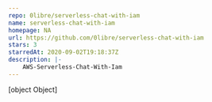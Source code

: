 ```yaml
---
repo: 0libre/serverless-chat-with-iam
name: serverless-chat-with-iam
homepage: NA
url: https://github.com/0libre/serverless-chat-with-iam
stars: 3
starredAt: 2020-09-02T19:18:37Z
description: |-
    AWS-Serverless-Chat-With-Iam
---
```


[object Object]
